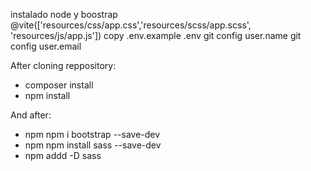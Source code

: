 instalado node y boostrap 
@vite(['resources/css/app.css','resources/scss/app.scss', 'resources/js/app.js'])
copy .env.example .env
git config user.name
git config user.email

After cloning reppository:
- composer install
- npm install

And after:
- npm npm i bootstrap --save-dev
- npm npm install sass --save-dev
- npm addd -D sass